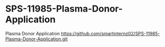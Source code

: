 # SPS-11985-Plasma-Donor-Application
Plasma Donor Application
https://github.com/smartinternz02/SPS-11985-Plasma-Donor-Application.git
